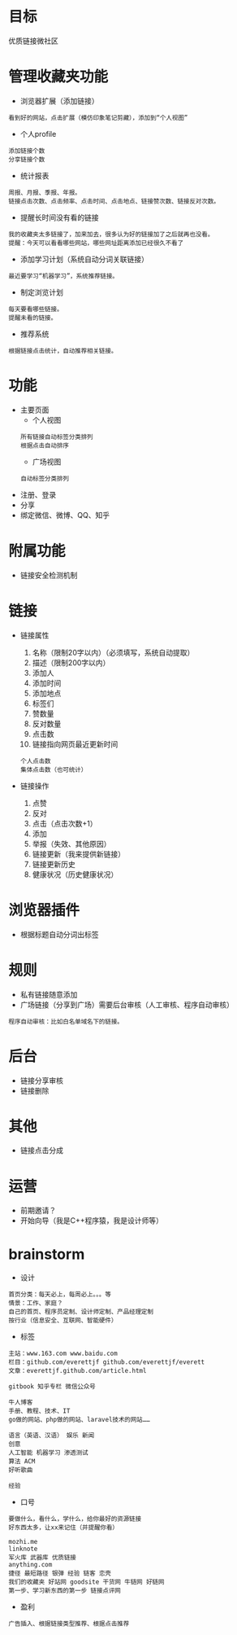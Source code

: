 # 目标
优质链接微社区


# 管理收藏夹功能
- 浏览器扩展（添加链接）
```
看到好的网站，点击扩展（模仿印象笔记剪藏），添加到“个人视图”
```

- 个人profile
```
添加链接个数
分享链接个数
```

- 统计报表
```
周报、月报、季报、年报。
链接点击次数、点击频率、点击时间、点击地点、链接赞次数、链接反对次数。
```
- 提醒长时间没有看的链接
```
我的收藏夹太多链接了，加来加去，很多认为好的链接加了之后就再也没看。
提醒：今天可以看看哪些网站，哪些网址距离添加已经很久不看了
```
- 添加学习计划（系统自动分词关联链接）
```
最近要学习“机器学习”，系统推荐链接。
```
- 制定浏览计划
```
每天要看哪些链接。
提醒未看的链接。
```

- 推荐系统
```
根据链接点击统计，自动推荐相关链接。
```

# 功能
- 主要页面
  * 个人视图
  ```
  所有链接自动标签分类排列
  根据点击自动排序
  ```
  * 广场视图
  ```
  自动标签分类排列
  ```
- 注册、登录
- 分享
- 绑定微信、微博、QQ、知乎

# 附属功能
- 链接安全检测机制

# 链接
- 链接属性
  1. 名称（限制20字以内）（必须填写，系统自动提取）
  1. 描述（限制200字以内）
  1. 添加人
  1. 添加时间
  1. 添加地点
  1. 标签们
  1. 赞数量
  1. 反对数量
  1. 点击数
  1. 链接指向网页最近更新时间
  
  ```
  个人点击数
  集体点击数（也可统计）
  ```
- 链接操作
  1. 点赞
  1. 反对
  1. 点击（点击次数+1）
  1. 添加
  1. 举报（失效、其他原因）
  1. 链接更新（我来提供新链接）
  1. 链接更新历史
  1. 健康状况（历史健康状况）

# 浏览器插件
- 根据标题自动分词出标签

# 规则
- 私有链接随意添加
- 广场链接（分享到广场）需要后台审核（人工审核、程序自动审核）
```
程序自动审核：比如白名单域名下的链接。
```

# 后台
- 链接分享审核
- 链接删除


# 其他
- 链接点击分成

# 运营
- 前期邀请？
- 开始向导（我是C++程序猿，我是设计师等）

# brainstorm
- 设计
```
首页分类：每天必上，每周必上。。。等
情景：工作、家庭？
自己的首页、程序员定制、设计师定制、产品经理定制
按行业（信息安全、互联网、智能硬件）
```

- 标签
```
主站：www.163.com www.baidu.com
栏目：github.com/everettjf github.com/everettjf/everett
文章：everettjf.github.com/article.html

gitbook 知乎专栏 微信公众号

牛人博客
手册、教程、技术、IT
go做的网站、php做的网站、laravel技术的网站……

语言（英语、汉语） 娱乐 新闻
创意
人工智能 机器学习 渗透测试
算法 ACM
好听歌曲

经验

```
- 口号
```
要做什么，看什么，学什么，给你最好的资源链接
好东西太多，让xx来记住（并提醒你看）

mozhi.me
linknote
军火库 武器库 优质链接
anything.com
捷径 最短路径 银弹 经验 链客 恋壳
我们的收藏夹 好站网 goodsite 干货网 牛链网 好链网
第一步、学习新东西的第一步 链接点评网

```
- 盈利
```
广告插入、根据链接类型推荐、根据点击推荐
```
